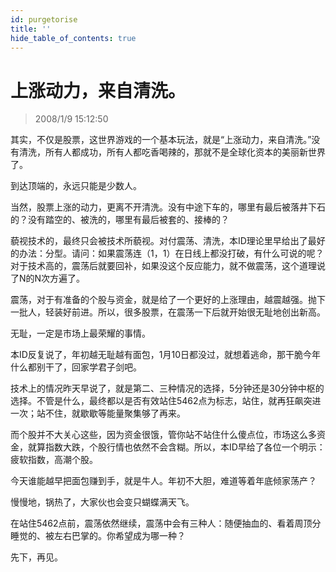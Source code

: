 ```yaml
---
id: purgetorise 
title: ''
hide_table_of_contents: true
---
```


# 上涨动力，来自清洗。

> 2008/1/9 15:12:50

<div style={{color: '#009900', fontWeight: 'bold', fontSize: '18px'}}>

其实，不仅是股票，这世界游戏的一个基本玩法，就是“上涨动力，来自清洗。”没有清洗，所有人都成功，所有人都吃香喝辣的，那就不是全球化资本的美丽新世界了。
 
到达顶端的，永远只能是少数人。
 
当然，股票上涨的动力，更离不开清洗。没有中途下车的，哪里有最后被落井下石的？没有踏空的、被洗的，哪里有最后被套的、接棒的？
 
藐视技术的，最终只会被技术所藐视。对付震荡、清洗，本ID理论里早给出了最好的办法：分型。请问：如果震荡连（1，1）在日线上都没打破，有什么可说的呢？对于技术高的，震荡后就要回补，如果没这个反应能力，就不做震荡，这个道理说了N的N次方遍了。
 
震荡，对于有准备的个股与资金，就是给了一个更好的上涨理由，越震越强。抛下一批人，轻装好前进。所以，很多股票，在震荡一下后就开始很无耻地创出新高。
 
无耻，一定是市场上最荣耀的事情。
 
本ID反复说了，年初越无耻越有面包，1月10日都没过，就想着逃命，那干脆今年什么都别干了，回家学君子剑吧。
 
技术上的情况昨天早说了，就是第二、三种情况的选择，5分钟还是30分钟中枢的选择。不管是什么，最终都以是否有效站住5462点为标志，站住，就再狂飙突进一次；站不住，就歇歇等能量聚集够了再来。
 
而个股并不大关心这些，因为资金很饿，管你站不站住什么傻点位，市场这么多资金，就算指数大跌，个股行情也依然不会含糊。所以，本ID早给了各位一个明示：疲软指数，高潮个股。
 
今天谁能越早把面包赚到手，就是牛人。年初不大胆，难道等着年底倾家荡产？
 
慢慢地，锅热了，大家伙也会变只蝴蝶满天飞。
 
在站住5462点前，震荡依然继续，震荡中会有三种人：随便抽血的、看着周顶分睡觉的、被左右巴掌的。你希望成为哪一种？
 
先下，再见。

</div>